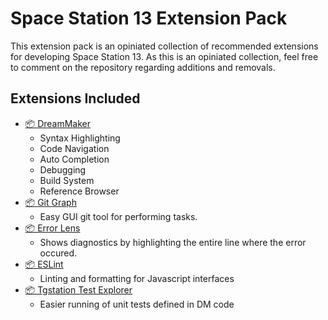 # Space Station 13 Extension Pack
This extension pack is an opiniated collection of recommended extensions for developing Space Station 13.
As this is an opiniated collection, feel free to comment on the repository regarding additions and removals.

## Extensions Included
- [📦 DreamMaker](https://marketplace.visualstudio.com/items?itemName=ss13.byond)
	- Syntax Highlighting
	- Code Navigation
	- Auto Completion
	- Debugging
	- Build System
	- Reference Browser
- [📦 Git Graph](https://marketplace.visualstudio.com/items?itemName=mhutchie.git-graph)
	- Easy GUI git tool for performing tasks.
- [📦 Error Lens](https://marketplace.visualstudio.com/items?itemName=usernamehw.errorlens)
	- Shows diagnostics by highlighting the entire line where the error occured.
- [📦 ESLint](https://marketplace.visualstudio.com/items?itemName=dbaeumer.vscode-eslint)
	- Linting and formatting for Javascript interfaces
- [📦 Tgstation Test Explorer](https://marketplace.visualstudio.com/items?itemName=Donkie.vscode-tgstation-test-adapter&ssr=false#overview)
	- Easier running of unit tests defined in DM code

